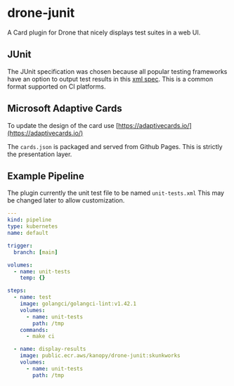 # drone-junit

A Card plugin for Drone that nicely displays test suites in a web UI.

## JUnit

The JUnit specification was chosen because all popular testing frameworks have an option to output test results in this [xml spec](https://llg.cubic.org/docs/junit/). This is a common format supported on CI platforms.

## Microsoft Adaptive Cards

 To update the design of the card use [https://adaptivecards.io/](https://adaptivecards.io/)

 The `cards.json` is packaged and served from Github Pages.  This is strictly the presentation layer.

## Example Pipeline

The plugin currently the unit test file to be named `unit-tests.xml` This may be changed later to allow customization.

```yaml
---
kind: pipeline
type: kubernetes
name: default

trigger:
  branch: [main]

volumes:
  - name: unit-tests
    temp: {}

steps:
  - name: test
    image: golangci/golangci-lint:v1.42.1
    volumes:
      - name: unit-tests
        path: /tmp
    commands:
      - make ci

  - name: display-results
    image: public.ecr.aws/kanopy/drone-junit:skunkworks 
    volumes:
      - name: unit-tests
        path: /tmp
```
